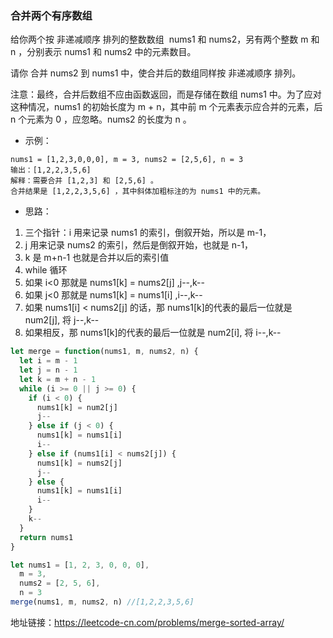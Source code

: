 ### 合并两个有序数组

给你两个按 非递减顺序 排列的整数数组  nums1 和 nums2，另有两个整数 m 和 n ，分别表示 nums1 和 nums2 中的元素数目。

请你 合并 nums2 到 nums1 中，使合并后的数组同样按 非递减顺序 排列。

注意：最终，合并后数组不应由函数返回，而是存储在数组 nums1 中。为了应对这种情况，nums1 的初始长度为 m + n，其中前 m 个元素表示应合并的元素，后 n 个元素为 0 ，应忽略。nums2 的长度为 n 。

- 示例：

```
nums1 = [1,2,3,0,0,0], m = 3, nums2 = [2,5,6], n = 3
输出：[1,2,2,3,5,6]
解释：需要合并 [1,2,3] 和 [2,5,6] 。
合并结果是 [1,2,2,3,5,6] ，其中斜体加粗标注的为 nums1 中的元素。
```

- 思路：

1. 三个指针：i 用来记录 nums1 的索引，倒叙开始，所以是 m-1，
2. j 用来记录 nums2 的索引，然后是倒叙开始，也就是 n-1，
3. k 是 m+n-1 也就是合并以后的索引值
4. while 循环
5. 如果 i<0 那就是 nums1[k] = nums2[j] ,j--,k--
6. 如果 j<0 那就是 nums1[k] = nums1[i] ,i--,k--
7. 如果 nums1[i] < nums2[j] 的话，那 nums1[k]的代表的最后一位就是 num2[j], 将 j--,k--
8. 如果相反，那 nums1[k]的代表的最后一位就是 num2[i], 将 i--,k--

```js
let merge = function(nums1, m, nums2, n) {
  let i = m - 1
  let j = n - 1
  let k = m + n - 1
  while (i >= 0 || j >= 0) {
    if (i < 0) {
      nums1[k] = num2[j]
      j--
    } else if (j < 0) {
      nums1[k] = nums1[i]
      i--
    } else if (nums1[i] < nums2[j]) {
      nums1[k] = nums2[j]
      j--
    } else {
      nums1[k] = nums1[i]
      i--
    }
    k--
  }
  return nums1
}

let nums1 = [1, 2, 3, 0, 0, 0],
  m = 3,
  nums2 = [2, 5, 6],
  n = 3
merge(nums1, m, nums2, n) //[1,2,2,3,5,6]
```

地址链接：<a href='https://leetcode-cn.com/problems/merge-sorted-array/' target='_blak'>https://leetcode-cn.com/problems/merge-sorted-array/</a>
